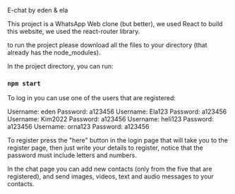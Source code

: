 E-chat by eden & ela

This project is a WhatsApp Web clone (but better), we used React to build this website,
we used the react-router library.

to run the project please download all the files to your directory (that already has the node_modules).

In the project directory, you can run:

### `npm start`

To log in you can use one of the users that are registered:

Username: eden Password: a123456
Username: Ela123 Password: a123456
Username: Kim2022 Password: a123456
Username: heli123 Password: a123456
Username: orna123 Password: a123456

To register press the "here" button in the login page that will take you to the register page,
then just write your details to register, notice that the password must include letters and numbers.

In the chat page you can add new contacts (only from the five that are registered), and send images, videos,
text and audio messages to your contacts. 
 

